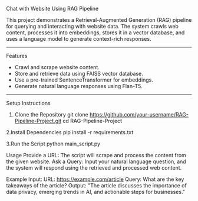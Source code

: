 Chat with Website Using RAG Pipeline

This project demonstrates a Retrieval-Augmented Generation (RAG) pipeline for querying and interacting with website data. The system crawls web content, processes it into embeddings, stores it in a vector database, and uses a language model to generate context-rich responses.

---

Features
- Crawl and scrape website content.
- Store and retrieve data using FAISS vector database.
- Use a pre-trained SentenceTransformer for embeddings.
- Generate natural language responses using Flan-T5.

---

Setup Instructions

1. Clone the Repository
    git clone https://github.com/your-username/RAG-Pipeline-Project.git
    cd RAG-Pipeline-Project

2.Install Dependencies
    pip install -r requirements.txt

3.Run the Script
    python main_script.py


Usage
    Provide a URL: The script will scrape and process the content from the given website.
    Ask a Query: Input your natural language question, and the system will respond using the retrieved and processed web content.


Example
Input:
    URL: https://example.com/article
    Query: What are the key takeaways of the article?
Output:
    "The article discusses the importance of data privacy, emerging trends in AI, and actionable steps for businesses."